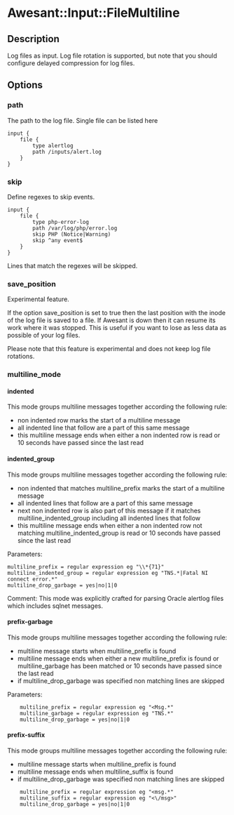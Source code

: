 # Awesant::Input::FileMultiline

## Description

Log files as input. Log file rotation is supported, but note that
you should configure delayed compression for log files.

## Options

### path

The path to the log file. Single file can be listed here

    input {
        file {
            type alertlog
            path /inputs/alert.log
        }
    }

### skip

Define regexes to skip events.

    input {
        file {
            type php-error-log
            path /var/log/php/error.log
            skip PHP (Notice|Warning)
            skip ^any event$
        }
    }

Lines that match the regexes will be skipped.

### save_position

Experimental feature.

If the option save_position is set to true then the last position
with the inode of the log file is saved to a file. If Awesant is down
then it can resume its work where it was stopped. This is useful if you
want to lose as less data as possible of your log files.

Please note that this feature is experimental and does not keep log file
rotations.

### multiline_mode

#### indented

This mode groups multiline messages together according the following rule:
- non indented row marks the start of a multiline message
- all indented line that follow are a part of this same message
- this multiline message ends when either a non indented row is read or 10 seconds have 
  passed since the last read  

	
#### indented_group

This mode groups multiline messages together according the following rule:
- non indented that matches multiline_prefix marks the start of a multiline message
- all indented lines that follow are a part of this same message
- next non indented row is also part of this message if it matches multiline_indented_group
  including all indented lines that follow
- this multiline message ends when either a non indented row not matching 
  multiline_indented_group is read or 10 seconds have passed since the last read  

Parameters:
```
multiline_prefix = regular expression eg "\\*{71}"
multiline_indented_group = regular expression eg "TNS.*|Fatal NI connect error.*"
multiline_drop_garbage = yes|no|1|0
```

Comment:
This mode was explicitly crafted for parsing Oracle alertlog files which includes sqlnet
messages. 

#### prefix-garbage
This mode groups multiline messages together according the following rule:
- multiline message starts when multiline_prefix is found
- multiline message ends when either a new multiline_prefix is found or
  multiline_garbage has been matched or 
  10 seconds have passed since the last read 
- if multiline_drop_garbage was specified non matching lines are skipped
   
Parameters:
```
	multiline_prefix = regular expression eg "<Msg.*"
	multiline_garbage = regular expression eg "TNS.*"
	multiline_drop_garbage = yes|no|1|0
```

#### prefix-suffix
This mode groups multiline messages together according the following rule:
- multiline message starts when multiline_prefix is found
- multiline message ends when multiline_suffix is found
- if multiline_drop_garbage was specified non matching lines are skipped

```
	multiline_prefix = regular expression eg "<msg.*"
	multiline_suffix = regular expression eg "<\/msg>"
	multiline_drop_garbage = yes|no|1|0
```

